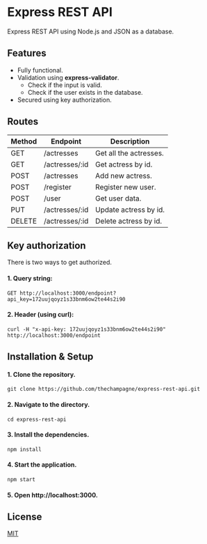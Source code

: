 
# Express REST API

Express REST API using Node.js and JSON as a database.

## Features

- Fully functional.
- Validation using **express-validator**.
  * Check if the input is valid.
  * Check if the user  exists in the database.
- Secured using key authorization.

## Routes

| Method | Endpoint | Description |
| ------ | ------ | ------ |
| GET | /actresses | Get all the actresses. |
| GET | /actresses/:id | Get actress by id. |
| POST | /actresses | Add new actress. |
| POST | /register | Register new user. |
| POST | /user | Get user data. |
| PUT | /actresses/:id | Update actress by id. |
| DELETE | /actresses/:id | Delete actress by id. |

## Key authorization
There is two ways to get authorized.

#### 1. Query string:
```
GET http://localhost:3000/endpoint?api_key=172uujqoyz1s33bnm6ow2te44s2i90
```
#### 2. Header (using curl):
```
curl -H "x-api-key: 172uujqoyz1s33bnm6ow2te44s2i90" http://localhost:3000/endpoint
```

## Installation & Setup

#### 1. Clone the repository.
```
git clone https://github.com/thechampagne/express-rest-api.git
```
#### 2. Navigate to the directory.
```
cd express-rest-api
```

#### 3. Install the dependencies.
```
npm install
```
#### 4. Start the application.
```
npm start
```
#### 5. Open http://localhost:3000.

## License

[MIT](https://github.com/thechampagne/express-rest-api/blob/master/LICENSE)